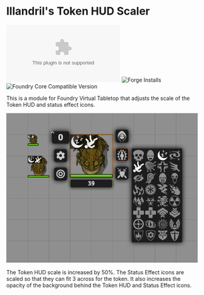 # Illandril's Token HUD Scaler
![Latest Release Download Count](https://img.shields.io/github/downloads/illandril/FoundryVTT-token-hud-scale/latest/module.zip?color=4b0000&label=Downloads)
![Forge Installs](https://img.shields.io/badge/dynamic/json?color=4b0000&label=Forge%20Installs&query=package.installs&url=http%3A%2F%2Fforge-vtt.com%2Fapi%2Fbazaar%2Fpackage%2Fillandril-token-hud-scale&suffix=%25)
![Foundry Core Compatible Version](https://img.shields.io/badge/dynamic/json?color=4b0000&label=Foundry%20Version&query=$.compatibleCoreVersion&url=https%3A%2F%2Fgithub.com%2Fillandril%2FFoundryVTT-token-hud-scale%2Freleases%2Flatest%2Fdownload%2Fmodule.json)

This is a module for Foundry Virtual Tabletop that adjusts the scale of the Token HUD and status effect icons.

![Screenshot showing the Token HUD for a token with two status effects](/screenshots/example-a.png?raw=true)

The Token HUD scale is increased by 50%. The Status Effect icons are scaled so that they can fit 3 across for the token. It also increases the opacity of the background behind the Token HUD and Status Effect icons.
